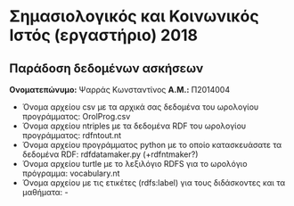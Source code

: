 # Σημασιολογικός και Κοινωνικός Ιστός (εργαστήριο) 2018
## Παράδοση δεδομένων ασκήσεων

**Ονοματεπώνυμο:** Ψαρράς Κωνσταντίνος
**Α.Μ.:** Π2014004

* Όνομα αρχείου csv με τα αρχικά σας δεδομένα του ωρολογίου προγράμματος: OrolProg.csv
* Όνομα αρχείου ntriples με τα δεδομένα RDF του ωρολογίου προγράμματος: rdfntout.nt
* Όνομα αρχείου προγράμματος python με το οποίο κατασκευάσατε τα δεδομένα RDF: rdfdatamaker.py (+rdfntmaker?)
* Όνομα αρχείου turtle με το λεξιλόγιο RDFS για το ωρολόγιο πρόγραμμα: vocabulary.nt
* Όνομα αρχείου με τις ετικέτες (rdfs:label) για τους διδάσκοντες και τα μαθήματα: -
